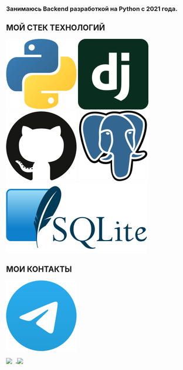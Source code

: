 ### Занимаюсь Backend разработкой на Python с 2021 года.

## МОЙ СТЕК ТЕХНОЛОГИЙ
![Python](/svg/python.svg)
![Django](/svg/django.svg)
![Git](/svg/github-icon.svg)
![PostgreSQL](/svg/postgresql.svg)
![SqLite3](/svg/sqlite.svg)

## МОИ КОНТАКТЫ
[<img src="./svg/telegram.svg">](https://t.me/EnProPlant)

<div>
<a href="https://github-readme-stats.vercel.app/api?username=motorshow&hide=contribs&show_icons=true&theme=dark">
  <img  align="center" height="130" style="margin-right: 10px" src="https://github-readme-stats.vercel.app/api?username=motorshow&hide=contribs&show_icons=true&theme=dark" />
</a>
<a href="https://github-readme-stats.vercel.app/api/top-langs/?username=motorshow&layout=compact&theme=dark">
  <img align="center" height="130" src="https://github-readme-stats.vercel.app/api/top-langs/?username=motorshow&layout=compact&theme=dark" />
</a>
</div>
